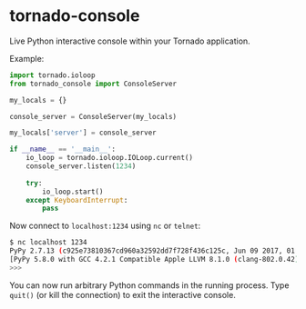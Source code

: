 # tornado-console
Live Python interactive console within your Tornado application.

Example:

```python
import tornado.ioloop
from tornado_console import ConsoleServer

my_locals = {}

console_server = ConsoleServer(my_locals)

my_locals['server'] = console_server

if __name__ == '__main__':
    io_loop = tornado.ioloop.IOLoop.current()
    console_server.listen(1234)
    
    try:
        io_loop.start()
    except KeyboardInterrupt:
        pass
```

Now connect to ``localhost:1234`` using ``nc`` or ``telnet``:

```bash
$ nc localhost 1234
PyPy 2.7.13 (c925e73810367cd960a32592dd7f728f436c125c, Jun 09 2017, 01:01:49)
[PyPy 5.8.0 with GCC 4.2.1 Compatible Apple LLVM 8.1.0 (clang-802.0.42)] on Darwin-16.7.0-x86_64-i386-64bit (TornadoConsole)
>>> 
```

You can now run arbitrary Python commands in the running process. Type
``quit()`` (or kill the connection) to exit the interactive console.
